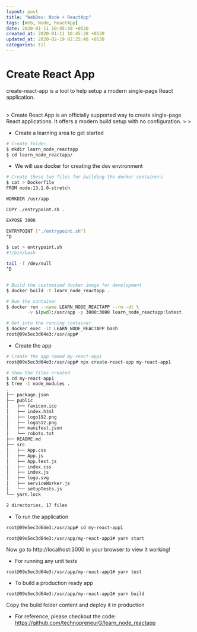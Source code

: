 ```yaml
---
layout: post
title: "WebDev: Node + ReactApp"
tags: [Web, Node, ReactApp]
date: 2020-01-11 10:45:38 +0530
created_at: 2020-01-11 10:45:38 +0530
updated_at: 2020-02-19 02:25:48 +0530
categories: til
---
```



Create React App
===
create-react-app is a tool to help setup a modern single-page React application.

<br/>
> Create React App is an officially supported way to create single-page React applications. It offers a modern build setup with no configuration.
>
> <https://create-react-app.dev/docs/getting-started>
<br/>

* Create a learning area to get started

```bash
# Create folder
$ mkdir learn_node_reactapp
$ cd learn_node_reactapp/
```

* We will use docker for creating the dev environment

```bash
# Create these two files for building the docker containers
$ cat > Dockerfile 
FROM node:13.1.0-stretch

WORKDIR /usr/app

COPY ./entrypoint.sh .

EXPOSE 3000

ENTRYPOINT ["./entrypoint.sh"]
^D

$ cat > entrypoint.sh 
#!/bin/bash

tail -f /dev/null
^D


# Build the customised docker image for development
$ docker build -t learn_node_reactapp .

# Run the container
$ docker run --name LEARN_NODE_REACTAPP --rm -dt \
		-v $(pwd):/usr/app -p 3000:3000 learn_node_reactapp:latest

# Get into the running container
$ docker exec -it LEARN_NODE_REACTAPP bash
root@09e5ec3d64e3:/usr/app#
```

* Create the app

```bash
# Create the app named my-react-app1
root@09e5ec3d64e3:/usr/app# npx create-react-app my-react-app1

# Show the files created
$ cd my-react-app1
$ tree -I node_modules .
.
├── package.json
├── public
│   ├── favicon.ico
│   ├── index.html
│   ├── logo192.png
│   ├── logo512.png
│   ├── manifest.json
│   └── robots.txt
├── README.md
├── src
│   ├── App.css
│   ├── App.js
│   ├── App.test.js
│   ├── index.css
│   ├── index.js
│   ├── logo.svg
│   ├── serviceWorker.js
│   └── setupTests.js
└── yarn.lock

2 directories, 17 files
```

* To run the application

```bash
root@09e5ec3d64e3:/usr/app# cd my-react-app1

root@09e5ec3d64e3:/usr/app/my-react-app1# yarn start
```

Now go to http://localhost:3000 in your browser to view it working!

* For running any unit tests

```
root@09e5ec3d64e3:/usr/app/my-react-app1# yarn test
```

* To build a production ready app

```
root@09e5ec3d64e3:/usr/app/my-react-app1# yarn build
```
Copy the build folder content and deploy it in production

* For reference, please checkout the code:
<https://github.com/technopreneurG/learn_node_reactapp>
